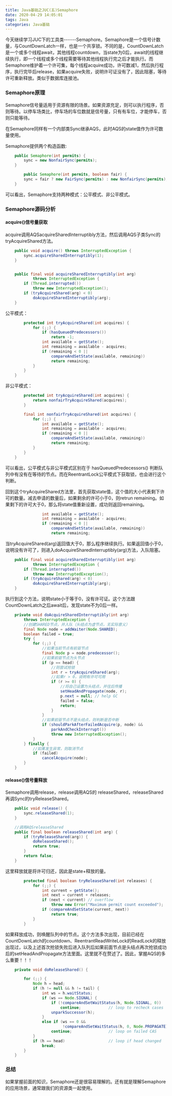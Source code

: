 ```yaml
---
title: Java基础之JUC(五)Semaphore
date: 2020-04-29 14:05:01
tags: Java
categories: Java基础
---
```


今天继续学习JUC下的工具类------Semaphore。Semaphore是一个信号计数量，与CountDownLatch一样，也是一个共享锁。不同的是，CountDownLatch是一个或多个线程await，其他线程countdown，当state为0后，await的线程继续执行，即一个线程或多个线程需要等待其他线程执行完之后才能执行。而Semaphore维护着一个许可集，每个线程acquire成功，许可数减1，然后执行程序，执行完毕后release，如果acquire失败，说明许可证没有了，因此阻塞，等待许可重新释放。类似于数据库连接池。

<!-- more -->

### Semaphore原理

Semaphore信号量适用于资源有限的场景。如果资源充足，则可以执行程序，否则等待。以停车场类比，停车场的车位数就是信号量，只有有车位，才能停车，否则只能等待。

在Semaphore同样有一个内部类Sync继承AQS，此时AQS的state值作为许可数量使用。

Semaphore提供两个构造函数:

```java
    public Semaphore(int permits) {
        sync = new NonfairSync(permits);
    }

        public Semaphore(int permits, boolean fair) {
        sync = fair ? new FairSync(permits) : new NonfairSync(permits);
    }
```

可以看出，Semaphore支持两种模式：公平模式、非公平模式。

### Semaphore源码分析

#### acquire()信号量获取

acquire调用AQSacquireSharedInterruptibly方法，然后调用AQS子类Sync的tryAcquireShared方法。

```java
    public void acquire() throws InterruptedException {
        sync.acquireSharedInterruptibly(1);
    }


    public final void acquireSharedInterruptibly(int arg)
            throws InterruptedException {
        if (Thread.interrupted())
            throw new InterruptedException();
        if (tryAcquireShared(arg) < 0)
            doAcquireSharedInterruptibly(arg);
    }
```

公平模式：

```java
        protected int tryAcquireShared(int acquires) {
            for (;;) {
                if (hasQueuedPredecessors())
                    return -1;
                int available = getState();
                int remaining = available - acquires;
                if (remaining < 0 ||
                    compareAndSetState(available, remaining))
                    return remaining;
            }
        }
    }
```

非公平模式：

```java
        protected int tryAcquireShared(int acquires) {
            return nonfairTryAcquireShared(acquires);
        }

        final int nonfairTryAcquireShared(int acquires) {
            for (;;) {
                int available = getState();
                int remaining = available - acquires;
                if (remaining < 0 ||
                    compareAndSetState(available, remaining))
                    return remaining;
            }
        }
    }
```

可以看出，公平模式与非公平模式区别在于 hasQueuedPredecessors() 判断队列中有没有在等待的节点。而在ReentrantLock公平模式下获取锁，也会进行这个判断。

回到这个tryAcquireShared方法里，首先获取state值，这个值的大小代表剩下许可的数量。减去申请的数量后，如果剩余的许可小于0，则retrun remaining。如果剩下的许可大于0，那么将state值重新设置，成功则返回remaining。

```java
                int available = getState();
                int remaining = available - acquires;
                if (remaining < 0 ||
                    compareAndSetState(available, remaining))
                    return remaining;
```

当tryAcquireShared(arg)返回值大于0，那么程序继续执行。如果返回值小于0，说明没有许可了，则进入doAcquireSharedInterruptibly(arg)方法，入队阻塞。

```java
    public final void acquireSharedInterruptibly(int arg)
            throws InterruptedException {
        if (Thread.interrupted())
            throw new InterruptedException();
        if (tryAcquireShared(arg) < 0)
            doAcquireSharedInterruptibly(arg);
    }
```

执行到这个方法，说明state小于等于0，没有许可证。这个方法跟CountDownLatch之后await后，发现state不为0后一样。
```java
    private void doAcquireSharedInterruptibly(int arg)
        throws InterruptedException {
        //创建SHARED节点，并入队（头结点为虚节点，无实际意义）
        final Node node = addWaiter(Node.SHARED);
        boolean failed = true;
        try {
            for (;;) {
                //如果当前节点有前驱节点
                final Node p = node.predecessor();
                //如果前驱节点为头节点
                if (p == head) {
                    //则尝试抢锁
                    int r = tryAcquireShared(arg);
                    //如果r > 0，说明有许可可用
                    if (r >= 0) {
                        //将自己设置为头结点，并往后传播
                        setHeadAndPropagate(node, r);
                        p.next = null; // help GC
                        failed = false;
                        return;
                    }
                }
                //如果前驱节点不是头结点，则判断是否中断
                if (shouldParkAfterFailedAcquire(p, node) &&
                    parkAndCheckInterrupt())
                    throw new InterruptedException();
            }
        } finally {
            //如果发生异常，则取消节点
            if (failed)
                cancelAcquire(node);
        }
    }
```

#### release()信号量释放

Semaphore调用release，release调用AQS的 releaseShared，releaseShared再调Sync的tryReleaseShared。

```java
    public void release() {
        sync.releaseShared(1);
    }

    //调用AQSreleaseShared
    public final boolean releaseShared(int arg) {
        if (tryReleaseShared(arg)) {
            doReleaseShared();
            return true;
        }
        return false;
    }
```

这里释放就是将许可归还，因此是state+释放的量。
```java
        protected final boolean tryReleaseShared(int releases) {
            for (;;) {
                int current = getState();
                int next = current + releases;
                if (next < current) // overflow
                    throw new Error("Maximum permit count exceeded");
                if (compareAndSetState(current, next))
                    return true;
            }
        }
```

如果释放成功，则唤醒队列中的节点。这个方法多次出现，目前已经在CountDownLatch的countdown、ReentrantReadWriteLock的ReadLock的释放出现过，以及上述首次抢锁失败后进入队列后如果前面节点是头结点再次抢锁成功后的setHeadAndPropagate方法里面。这里就不在赘述了。因此，掌握AQS的多么重要！！！

```java
    private void doReleaseShared() {

        for (;;) {
            Node h = head;
            if (h != null && h != tail) {
                int ws = h.waitStatus;
                if (ws == Node.SIGNAL) {
                    if (!compareAndSetWaitStatus(h, Node.SIGNAL, 0))
                        continue;            // loop to recheck cases
                    unparkSuccessor(h);
                }
                else if (ws == 0 &&
                         !compareAndSetWaitStatus(h, 0, Node.PROPAGATE))
                    continue;                // loop on failed CAS
            }
            if (h == head)                   // loop if head changed
                break;
        }
    }
```

### 总结

如果掌握前面的知识，Semaphore还是很容易理解的。还有就是理解Semaphore的应用场景，通常跟我们的资源类一起使用。